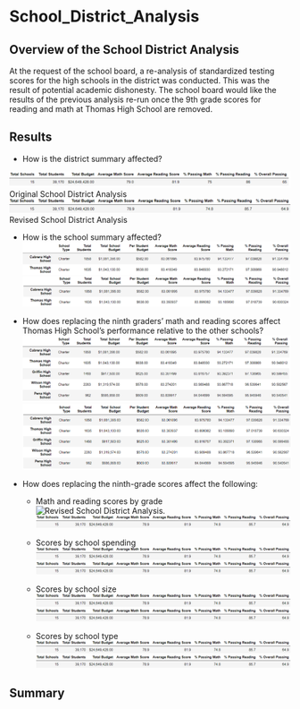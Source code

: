 # School_District_Analysis

## Overview of the School District Analysis
At the request of the school board, a re-analysis of standardized testing scores for the high schools in the district was conducted. This was the result of potential academic dishonesty. The school board would like the results of the previous analysis re-run once the 9th grade scores for reading and math at Thomas High School are removed.
## Results
- How is the district summary affected?

![Original School District Analysis.](/Resources/Original_District_Summary.png)
Original School District Analysis
![Revised School District Analysis.](/Resources/Revised_district_summary.png)
Revised School District Analysis
- How is the school summary affected?
![Original Thomas High School Summary](/Resources/Original_ths.png)
![Revised Thomas High School Summary](/Resources/Revised_ths.png)


- How does replacing the ninth graders’ math and reading scores affect Thomas High School’s performance relative to the other schools?
![Original Top Five Schools](/Resources/Original_top_five.png)
![Revised Top Five Schools.](/Resources/Revised_top_five.png)
- How does replacing the ninth-grade scores affect the following:

  - Math and reading scores by grade
![Revised School District Analysis.](/Resources/Original_math_grade.png)
![Revised School District Analysis.](/Resources/Revised_district_summary.png)

  - Scores by school spending
![Revised School District Analysis.](/Resources/Revised_district_summary.png)
![Revised School District Analysis.](/Resources/Revised_district_summary.png)

  - Scores by school size
![Revised School District Analysis.](/Resources/Revised_district_summary.png)
![Revised School District Analysis.](/Resources/Revised_district_summary.png)

  - Scores by school type
![Revised School District Analysis.](/Resources/Revised_district_summary.png)
![Revised School District Analysis.](/Resources/Revised_district_summary.png)

## Summary
